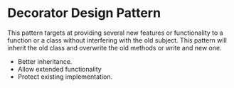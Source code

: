 # Decorator Design Pattern
This pattern targets at providing several new features or functionality 
to a function or a class without interfering with the old subject. This 
pattern will inherit the old class and overwrite the old methods or 
write and new one.

- Better inheritance.
- Allow extended functionality
- Protect existing implementation.
